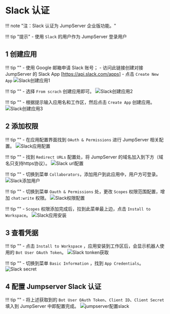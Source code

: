 # Slack 认证
!!! note "注：Slack 认证为 JumpServer 企业版功能。"

!!! tip "提示"
    - 使用 `Slack` 的用户作为 JumpServer 登录用户

## 1 创建应用
!!! tip ""
    - 使用 Google 邮箱申请 Slack 账号；
    - 访问此链接创建对接 JumpServer 的 Slack App [https://api.slack.com/apps]
    - 点击 `Create New App`
![Slack创建应用1](../../../img/slack_01.png)

!!! tip ""
    - 选择 `From scrach` 创建应用即可。
![Slack创建应用2](../../../img/slack_02.png)

!!! tip ""
    - 根据提示输入应用名和工作区，然后点击 `Create App` 创建应用。
![Slack创建应用3](../../../img/slack_03.png)

## 2 添加权限
!!! tip ""
    - 在应用配置界面找到 `OAuth & Permissions` 进行 JumpServer 相关配置。
![Slack应用配置](../../../img/slack_04.png)

!!! tip ""
    - 找到 `Redirect URLs` 配置处，将 JumpServer 的域名加入到下方（域名只支持https协议）。
![Slack url配置](../../../img/slack_05.png)

!!! tip ""
    - 切换到菜单 `Collaborators`，添加用户到此应用中，用户方可登录。
![Slack添加用户](../../../img/slack_06.png)

!!! tip ""
    - 切换到菜单 `Oauth & Permissions` 处，更改 `Scopes` 权限范围配置，增加 `chat:write` 权限。
![Slack权限配置](../../../img/slack_07.png)

!!! tip ""
    - `Scopes` 权限添加完成后，拉到此菜单最上边，点击 `Install to Workspace`。
![Slack应用安装](../../../img/slack_08.png)

## 3 查看凭据
!!! tip ""
    - 点击 `Install to Workspace` ，应用安装到工作区后，会显示机器人使用的 `Bot User OAuth Token`。
![Slack tonken获取](../../../img/slack_09.png)

!!! tip ""
    - 切换到菜单 `Basic Information` ，找到 `App Credentials`。
![Slack secret](../../../img/slack_10.png)

## 4 配置 Jumpserver Slack 认证
!!! tip ""
    - 将上述获取到的 `Bot User OAuth Token`、`Client ID`、`Client Secret` 填入到 JumpServer 中即配置完成。
![jumpserver配置slack](../../../img/slack_11.png)